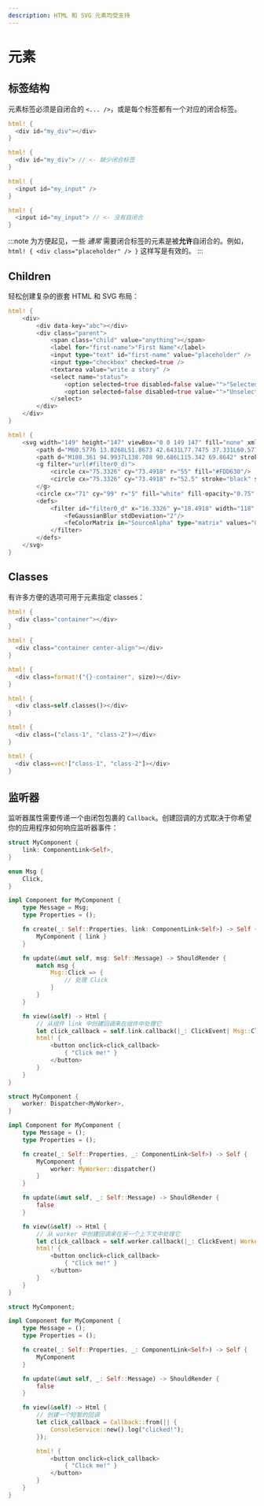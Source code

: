 ```yaml
---
description: HTML 和 SVG 元素均受支持
---
```


# 元素

## 标签结构

元素标签必须是自闭合的 `<... />`，或是每个标签都有一个对应的闭合标签。

<!--DOCUSAURUS_CODE_TABS-->
<!--标签 - 闭合标签-->
```rust
html! {
  <div id="my_div"></div>
}
```

<!--无效-->
```rust
html! {
  <div id="my_div"> // <- 缺少闭合标签
}
```

<!--自闭合-->
```rust
html! {
  <input id="my_input" />
}
```

<!--无效-->
```rust
html! {
  <input id="my_input"> // <- 没有自闭合
}
```
<!--END_DOCUSAURUS_CODE_TABS-->

:::note
为方便起见，一些 _通常_ 需要闭合标签的元素是被**允许**自闭合的。例如，`html! { <div class="placeholder" /> }` 这样写是有效的。
:::

## Children

轻松创建复杂的嵌套 HTML 和 SVG 布局：

<!--DOCUSAURUS_CODE_TABS-->
<!--HTML-->
```rust
html! {
    <div>
        <div data-key="abc"></div>
        <div class="parent">
            <span class="child" value="anything"></span>
            <label for="first-name">"First Name"</label>
            <input type="text" id="first-name" value="placeholder" />
            <input type="checkbox" checked=true />
            <textarea value="write a story" />
            <select name="status">
                <option selected=true disabled=false value="">"Selected"</option>
                <option selected=false disabled=true value="">"Unselected"</option>
            </select>
        </div>
    </div>
}
```

<!--SVG-->
```rust
html! {
    <svg width="149" height="147" viewBox="0 0 149 147" fill="none" xmlns="http://www.w3.org/2000/svg">
        <path d="M60.5776 13.8268L51.8673 42.6431L77.7475 37.331L60.5776 13.8268Z" fill="#DEB819"/>
        <path d="M108.361 94.9937L138.708 90.686L115.342 69.8642" stroke="black" stroke-width="4" stroke-linecap="round" stroke-linejoin="round"/>
        <g filter="url(#filter0_d)">
            <circle cx="75.3326" cy="73.4918" r="55" fill="#FDD630"/>
            <circle cx="75.3326" cy="73.4918" r="52.5" stroke="black" stroke-width="5"/>
        </g>
        <circle cx="71" cy="99" r="5" fill="white" fill-opacity="0.75" stroke="black" stroke-width="3"/>
        <defs>
            <filter id="filter0_d" x="16.3326" y="18.4918" width="118" height="118" filterUnits="userSpaceOnUse" color-interpolation-filters="sRGB">
                <feGaussianBlur stdDeviation="2"/>
                <feColorMatrix in="SourceAlpha" type="matrix" values="0 0 0 0 0 0 0 0 0 0 0 0 0 0 0 0 0 0 127 0"/>
            </filter>
        </defs>
    </svg>
}
```
<!--END_DOCUSAURUS_CODE_TABS-->

## Classes

有许多方便的选项可用于元素指定 classes：

<!--DOCUSAURUS_CODE_TABS-->
<!--常量-->
```rust
html! {
  <div class="container"></div>
}
```

<!--多个属性-->
```rust
html! {
  <div class="container center-align"></div>
}
```

<!--插值-->
```rust
html! {
  <div class=format!("{}-container", size)></div>
}
```

<!--表达式-->
```rust
html! {
  <div class=self.classes()></div>
}
```

<!--元组-->
```rust
html! {
  <div class=("class-1", "class-2")></div>
}
```

<!--Vector-->
```rust
html! {
  <div class=vec!["class-1", "class-2"]></div>
}
```
<!--END_DOCUSAURUS_CODE_TABS-->

## 监听器

监听器属性需要传递一个由闭包包裹的 `Callback`。创建回调的方式取决于你希望你的应用程序如何响应监听器事件：

<!--DOCUSAURUS_CODE_TABS-->
<!--Component 处理器-->
```rust
struct MyComponent {
    link: ComponentLink<Self>,
}

enum Msg {
    Click,
}

impl Component for MyComponent {
    type Message = Msg;
    type Properties = ();

    fn create(_: Self::Properties, link: ComponentLink<Self>) -> Self {
        MyComponent { link }
    }

    fn update(&mut self, msg: Self::Message) -> ShouldRender {
        match msg {
            Msg::Click => {
                // 处理 Click
            }
        }
    }

    fn view(&self) -> Html {
        // 从组件 link 中创建回调来在组件中处理它
        let click_callback = self.link.callback(|_: ClickEvent| Msg::Click);
        html! {
            <button onclick=click_callback>
                { "Click me!" }
            </button>
        }
    }
}
```

<!--Agent 处理器-->
```rust
struct MyComponent {
    worker: Dispatcher<MyWorker>,
}

impl Component for MyComponent {
    type Message = ();
    type Properties = ();

    fn create(_: Self::Properties, _: ComponentLink<Self>) -> Self {
        MyComponent {
            worker: MyWorker::dispatcher()
        }
    }

    fn update(&mut self, _: Self::Message) -> ShouldRender {
        false
    }

    fn view(&self) -> Html {
        // 从 worker 中创建回调来在另一个上下文中处理它
        let click_callback = self.worker.callback(|_: ClickEvent| WorkerMsg::Process);
        html! {
            <button onclick=click_callback>
                { "Click me!" }
            </button>
        }
    }
}
```

<!--其他情况-->
```rust
struct MyComponent;

impl Component for MyComponent {
    type Message = ();
    type Properties = ();

    fn create(_: Self::Properties, _: ComponentLink<Self>) -> Self {
        MyComponent
    }

    fn update(&mut self, _: Self::Message) -> ShouldRender {
        false
    }

    fn view(&self) -> Html {
        // 创建一个短暂的回调
        let click_callback = Callback::from(|| {
            ConsoleService::new().log("clicked!");
        });

        html! {
            <button onclick=click_callback>
                { "Click me!" }
            </button>
        }
    }
}
```
<!--END_DOCUSAURUS_CODE_TABS-->

